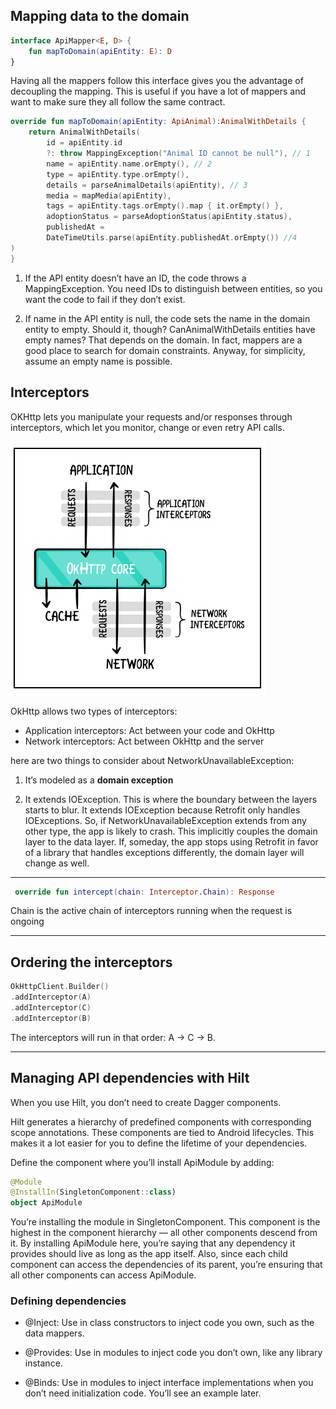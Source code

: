 ## Mapping data to the domain

```kotlin
interface ApiMapper<E, D> {
    fun mapToDomain(apiEntity: E): D
}
```

Having all the mappers follow this interface gives you the advantage of decoupling
the mapping. This is useful if you have a lot of mappers and want to make sure they
all follow the same contract.

```kotlin
override fun mapToDomain(apiEntity: ApiAnimal):AnimalWithDetails {
    return AnimalWithDetails(
        id = apiEntity.id
        ?: throw MappingException("Animal ID cannot be null"), // 1
        name = apiEntity.name.orEmpty(), // 2
        type = apiEntity.type.orEmpty(),
        details = parseAnimalDetails(apiEntity), // 3
        media = mapMedia(apiEntity),
        tags = apiEntity.tags.orEmpty().map { it.orEmpty() },
        adoptionStatus = parseAdoptionStatus(apiEntity.status),
        publishedAt =
        DateTimeUtils.parse(apiEntity.publishedAt.orEmpty()) //4
)
}
```

1. If the API entity doesn’t have an ID, the code throws a MappingException. You
   need IDs to distinguish between entities, so you want the code to fail if they don’t
   exist.

2. If name in the API entity is null, the code sets the name in the domain entity to
   empty. Should it, though? CanAnimalWithDetails entities have empty names?
   That depends on the domain. In fact, mappers are a good place to search for
   domain constraints. Anyway, for simplicity, assume an empty name is possible.

## Interceptors

OKHttp lets you manipulate your requests and/or responses through interceptors,
which let you monitor, change or even retry API calls.

![OkHttp Interceptors](resources/okhttp_interceptors.png)

OkHttp allows two types of interceptors:

- Application interceptors:  Act between your code and OkHttp
- Network interceptors: Act between OkHttp and the server

here are two things to consider about NetworkUnavailableException:

1. It’s modeled as a **domain exception** 

2. It extends IOException. This is where the boundary between the layers starts to
   blur. It extends IOException because Retrofit only handles IOExceptions. So, if
   NetworkUnavailableException extends from any other type, the app is likely to
   crash. This implicitly couples the domain layer to the data layer. If, someday, the
   app stops using Retrofit in favor of a library that handles exceptions differently,
   the domain layer will change as well.

---

```kotlin
 override fun intercept(chain: Interceptor.Chain): Response
```

 Chain is the active chain of interceptors running when the request is ongoing

---

## Ordering the interceptors

```kotlin
OkHttpClient.Builder()
.addInterceptor(A)
.addInterceptor(C)
.addInterceptor(B)
```

The interceptors will run in that order: A → C → B.

---

## Managing API dependencies with Hilt

When you use Hilt, you don’t need to create Dagger components.

Hilt generates a hierarchy of predefined components with corresponding scope
annotations. These components are tied to Android lifecycles. This makes it a lot
easier for you to define the lifetime of your dependencies.

Define the component where you’ll install ApiModule by adding:

```kotlin
@Module
@InstallIn(SingletonComponent::class)
object ApiModule
```

You’re installing the module in SingletonComponent. This component is the
highest in the component hierarchy — all other components descend from it. By
installing ApiModule here, you’re saying that any dependency it provides should live
as long as the app itself. Also, since each child component can access the
dependencies of its parent, you’re ensuring that all other components can access
ApiModule.

### Defining dependencies

- @Inject: Use in class constructors to inject code you own, such as the data mappers.

- @Provides: Use in modules to inject code you don’t own, like any library instance.

- @Binds: Use in modules to inject interface implementations when you don’t need
  initialization code. You’ll see an example later.

### 
